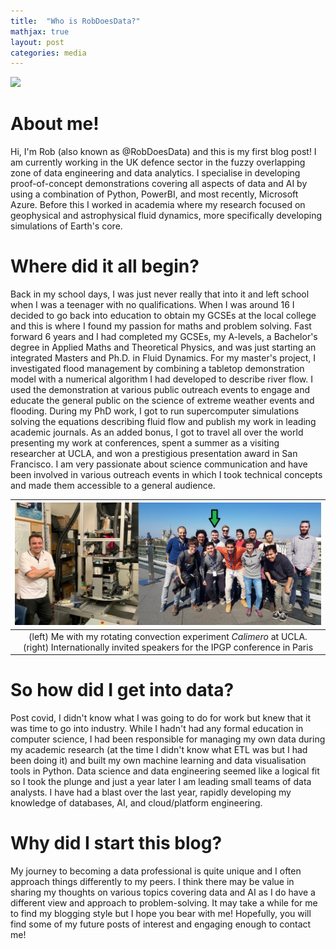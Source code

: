 ```yaml
---
title:  "Who is RobDoesData?"
mathjax: true
layout: post
categories: media
---
```


<img src="/images/blogs/banners/blogs/2024-02-26-robdoesdata.png">

# About me!
Hi, I'm Rob (also known as @RobDoesData) and this is my first blog post! I am currently working in the UK defence sector in the fuzzy overlapping zone of data engineering and data analytics. I specialise in developing proof-of-concept demonstrations covering all aspects of data and AI by using a combination of Python, PowerBI, and most recently, Microsoft Azure. Before this I worked in academia where my research focused on geophysical and astrophysical fluid dynamics, more specifically developing simulations of Earth's core.

# Where did it all begin? 
Back in my school days, I was just never really that into it and left school when I was a teenager with no qualifications. When I was around 16 I decided to go back into education to obtain my GCSEs at the local college and this is where I found my passion for maths and problem solving. Fast forward 6 years and I had completed my GCSEs, my A-levels, a Bachelor's degree in Applied Maths and Theoretical Physics, and was just starting an integrated Masters and Ph.D. in Fluid Dynamics. For my master's project, I investigated flood management by combining a tabletop demonstration model with a numerical algorithm I had developed to describe river flow. I used the demonstration at various public outreach events to engage and educate the general public on the science of extreme weather events and flooding. During my PhD work, I got to run supercomputer simulations solving the equations describing fluid flow and publish my work in leading academic journals. As an added bonus, I got to travel all over the world presenting my work at conferences, spent a summer as a visiting researcher at UCLA, and won a prestigious presentation award in San Francisco. I am very passionate about science communication and have been involved in various outreach events in which I took technical concepts and made them accessible to a general audience.

| <img src="/images/blogs/robdoesdata-intro.png" width="600" alt=""> |
|:--:| 
| (left) Me with my rotating convection experiment _Calimero_ at UCLA. (right) Internationally invited speakers for the IPGP conference in Paris |

# So how did I get into data?
Post covid, I didn't know what I was going to do for work but knew that it was time to go into industry. While I hadn't had any formal education in computer science, I had been responsible for managing my own data during my academic research (at the time I didn't know what ETL was but I had been doing it) and built my own machine learning and data visualisation tools in Python. Data science and data engineering seemed like a logical fit so I took the plunge and just a year later I am leading small teams of data analysts. I have had a blast over the last year, rapidly developing my knowledge of databases, AI, and cloud/platform engineering.

# Why did I start this blog?
My journey to becoming a data professional is quite unique and I often approach things differently to my peers. I think there may be value in sharing my thoughts on various topics covering data and AI as I do have a different view and approach to problem-solving. It may take a while for me to find my blogging style but I hope you bear with me! Hopefully, you will find some of my future posts of interest and engaging enough to contact me!
